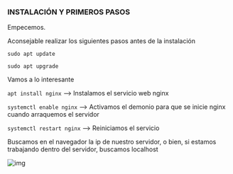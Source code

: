### INSTALACIÓN Y PRIMEROS PASOS

Empecemos. 

Aconsejable realizar los siguientes pasos antes de la instalación

```sudo apt update```

```sudo apt upgrade```

Vamos a lo interesante

```apt install nginx``` --> Instalamos el servicio web nginx

```systemctl enable nginx``` --> Activamos el demonio para que se inicie nginx cuando arraquemos el servidor

```systemctl restart nginx``` --> Reiniciamos el servicio

Buscamos en el navegador la ip de nuestro servidor, o bien, si estamos trabajando dentro del servidor, buscamos localhost

![img](https://i.imgur.com/gdMqcz1.png)
